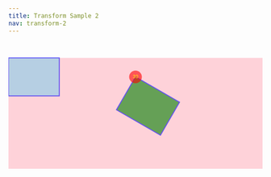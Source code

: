```yaml
---
title: Transform Sample 2
nav: transform-2
---
```


<style>
.e {
  opacity: 60%;
}
</style>

<svg width="800" height="400" viewbox="0 0 800 300">
  <g fill-opacity="0.6" fill="none">
    <!-- svg body -->
    <rect x="0" y="0" width="800" height="400"
     fill="lightpink" />
  </g>
  <defs>
    <rect id="s" x="0" y="0" width="160" height="120" class='e'
        stroke="blue" stroke-width="3"/>
    <g id='g'>
      <circle r='20' fill='red' class='e'/>
      <text fill='yellow' text-anchor='middle' dominant-baseline="middle">30</text>
    </g>
  </defs>
  <use xlink:href="#s" fill="skyblue"/>
  <use xlink:href="#s"
    fill="green"
    transform="translate(400,60) rotate(30)"/>
  <use xlink:href="#g"
    transform="translate(400,60)"/>
</svg>
